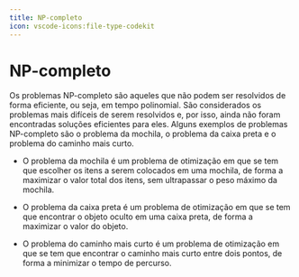```yaml
---
title: NP-completo
icon: vscode-icons:file-type-codekit
---
```


# NP-completo

Os problemas NP-completo são aqueles que não podem ser resolvidos de forma eficiente, ou seja, em tempo polinomial. São considerados os problemas mais difíceis de serem resolvidos e, por isso, ainda não foram encontradas soluções eficientes para eles. Alguns exemplos de problemas NP-completo são o problema da mochila, o problema da caixa preta e o problema do caminho mais curto.

- O problema da mochila é um problema de otimização em que se tem que escolher os itens a serem colocados em uma mochila, de forma a maximizar o valor total dos itens, sem ultrapassar o peso máximo da mochila.

- O problema da caixa preta é um problema de otimização em que se tem que encontrar o objeto oculto em uma caixa preta, de forma a maximizar o valor do objeto.

- O problema do caminho mais curto é um problema de otimização em que se tem que encontrar o caminho mais curto entre dois pontos, de forma a minimizar o tempo de percurso.

